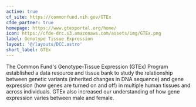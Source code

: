 ```yaml
---
active: true
cf_site: https://commonfund.nih.gov/GTEx
cfde_partner: true
homepage: https://www.gtexportal.org/home/
icon: https://cfde-drc.s3.amazonaws.com/assets/img/GTEx.png
label: Genotype Tissue Expression
layout: '@/layouts/DCC.astro'
short_label: GTEx
---
```

The Common Fund's Genotype-Tissue Expression (GTEx) Program established a data resource and tissue bank to study the relationship between genetic variants (inherited changes in DNA sequence) and gene expression (how genes are turned on and off) in multiple human tissues and across individuals. GTEx also increased our understanding of how gene expression varies between male and female.